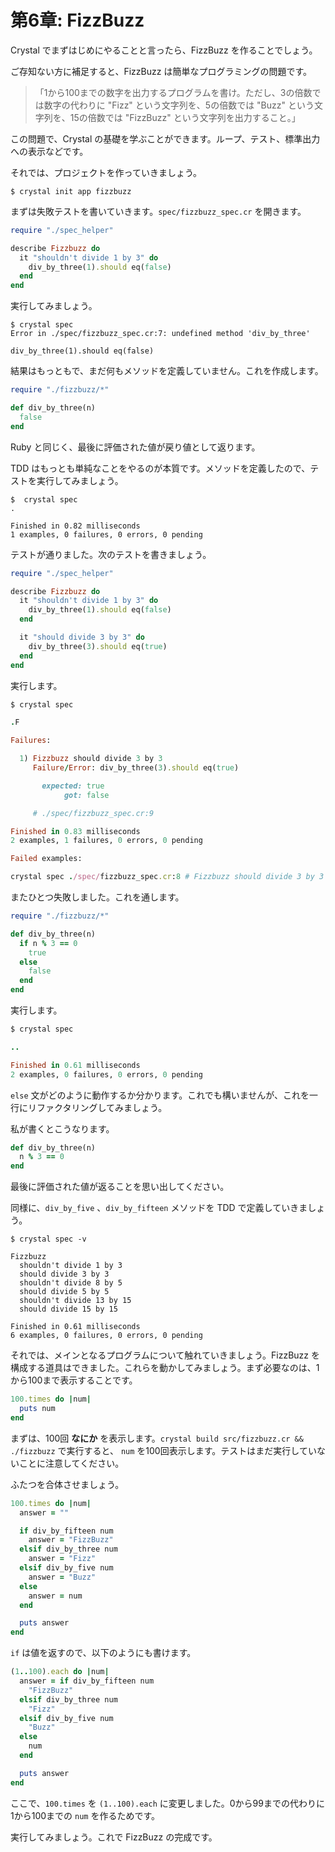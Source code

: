 # 第6章: FizzBuzz

Crystal でまずはじめにやることと言ったら、FizzBuzz を作ることでしょう。

ご存知ない方に補足すると、FizzBuzz は簡単なプログラミングの問題です。

> 「1から100までの数字を出力するプログラムを書け。ただし、3の倍数では数字の代わりに "Fizz" という文字列を、5の倍数では "Buzz" という文字列を、15の倍数では "FizzBuzz" という文字列を出力すること。」

この問題で、Crystal の基礎を学ぶことができます。ループ、テスト、標準出力への表示などです。

それでは、プロジェクトを作っていきましょう。

```text
$ crystal init app fizzbuzz
```

まずは失敗テストを書いていきます。`spec/fizzbuzz_spec.cr` を開きます。

```ruby
require "./spec_helper"

describe Fizzbuzz do
  it "shouldn't divide 1 by 3" do
    div_by_three(1).should eq(false)
  end
end
```

実行してみましょう。

```text
$ crystal spec
Error in ./spec/fizzbuzz_spec.cr:7: undefined method 'div_by_three'

div_by_three(1).should eq(false)
```

結果はもっともで、まだ何もメソッドを定義していません。これを作成します。

```ruby
require "./fizzbuzz/*"

def div_by_three(n)
  false
end
```

Ruby と同じく、最後に評価された値が戻り値として返ります。

TDD はもっとも単純なことをやるのが本質です。メソッドを定義したので、テストを実行してみましょう。

```text
$  crystal spec
.

Finished in 0.82 milliseconds
1 examples, 0 failures, 0 errors, 0 pending
```

テストが通りました。次のテストを書きましょう。

```ruby
require "./spec_helper"

describe Fizzbuzz do
  it "shouldn't divide 1 by 3" do
    div_by_three(1).should eq(false)
  end

  it "should divide 3 by 3" do
    div_by_three(3).should eq(true)
  end
end
```

実行します。

```ruby
$ crystal spec

.F

Failures:

  1) Fizzbuzz should divide 3 by 3
     Failure/Error: div_by_three(3).should eq(true)

       expected: true
            got: false

     # ./spec/fizzbuzz_spec.cr:9

Finished in 0.83 milliseconds
2 examples, 1 failures, 0 errors, 0 pending

Failed examples:

crystal spec ./spec/fizzbuzz_spec.cr:8 # Fizzbuzz should divide 3 by 3
```

またひとつ失敗しました。これを通します。

```ruby
require "./fizzbuzz/*"

def div_by_three(n)
  if n % 3 == 0
    true
  else
    false
  end
end
```

実行します。

```ruby
$ crystal spec

..

Finished in 0.61 milliseconds
2 examples, 0 failures, 0 errors, 0 pending
```

`else` 文がどのように動作するか分かります。これでも構いませんが、これを一行にリファクタリングしてみましょう。

私が書くとこうなります。

```ruby
def div_by_three(n)
  n % 3 == 0
end
```

最後に評価された値が返ることを思い出してください。

同様に、`div_by_five` 、`div_by_fifteen` メソッドを TDD で定義していきましょう。

```text
$ crystal spec -v

Fizzbuzz
  shouldn't divide 1 by 3
  should divide 3 by 3
  shouldn't divide 8 by 5
  should divide 5 by 5
  shouldn't divide 13 by 15
  should divide 15 by 15

Finished in 0.61 milliseconds
6 examples, 0 failures, 0 errors, 0 pending
```

それでは、メインとなるプログラムについて触れていきましょう。FizzBuzz を構成する道具はできました。これらを動かしてみましょう。まず必要なのは、1から100まで表示することです。

```ruby
100.times do |num|
  puts num
end
```

まずは、100回 **なにか** を表示します。`crystal build src/fizzbuzz.cr && ./fizzbuzz` で実行すると、 `num` を100回表示します。テストはまだ実行していないことに注意してください。

ふたつを合体させましょう。

```ruby
100.times do |num|
  answer = ""

  if div_by_fifteen num
    answer = "FizzBuzz"
  elsif div_by_three num
    answer = "Fizz"
  elsif div_by_five num
    answer = "Buzz"
  else
    answer = num
  end

  puts answer
end
```

`if` は値を返すので、以下のようにも書けます。

```ruby
(1..100).each do |num|
  answer = if div_by_fifteen num
    "FizzBuzz"
  elsif div_by_three num
    "Fizz"
  elsif div_by_five num
    "Buzz"
  else
    num
  end

  puts answer
end
```

ここで、`100.times` を `(1..100).each` に変更しました。0から99までの代わりに1から100までの `num` を作るためです。

実行してみましょう。これで FizzBuzz の完成です。
